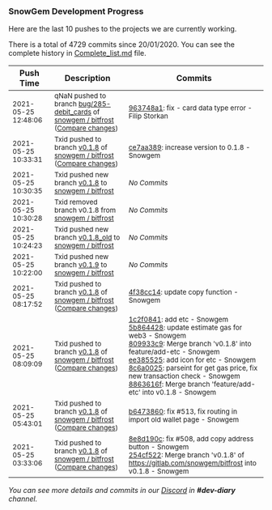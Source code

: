 
### SnowGem Development Progress

Here are the last 10 pushes to the projects we are currently working.

There is a total of 4729 commits since 20/01/2020. You can see the complete history in
 [Complete_list.md](Complete_list.md) file.

| Push Time | Description | Commits |
| --- | --- | --- |
| <sub>2021-05-25 12:48:06</sub> | <sub>qNaN pushed to branch [bug/285\-debit\_cards](https://gitlab.com/snowgem/bitfrost/commits/bug/285-debit_cards) of [snowgem / bitfrost](https://gitlab.com/snowgem/bitfrost) ([Compare changes](https://gitlab.com/snowgem/bitfrost/compare/ca4f150558105ae78229fdd6ed254af4b95859df...963748a1600659a3cd0b57ad612190d96aa4ba32))</sub> | <sub>[963748a1](https://gitlab.com/snowgem/bitfrost/-/commit/963748a1600659a3cd0b57ad612190d96aa4ba32): fix - card data type error - Filip Storkan</sub> |
| <sub>2021-05-25 10:33:31</sub> | <sub>Txid pushed to branch [v0\.1\.8](https://gitlab.com/snowgem/bitfrost/commits/v0.1.8) of [snowgem / bitfrost](https://gitlab.com/snowgem/bitfrost) ([Compare changes](https://gitlab.com/snowgem/bitfrost/compare/465a1a788e1abc50c0fe9082eac120c5e3225e28...ce7aa389cc9ad3fbcb79a61aac22e96bfb8cb657))</sub> | <sub>[ce7aa389](https://gitlab.com/snowgem/bitfrost/-/commit/ce7aa389cc9ad3fbcb79a61aac22e96bfb8cb657): increase version to 0.1.8 - Snowgem</sub> |
| <sub>2021-05-25 10:30:35</sub> | <sub>Txid pushed new branch [v0\.1\.8](https://gitlab.com/snowgem/bitfrost/commits/v0.1.8) to [snowgem / bitfrost](https://gitlab.com/snowgem/bitfrost)</sub> | <sub>_No Commits_</sub> |
| <sub>2021-05-25 10:30:28</sub> | <sub>Txid removed branch v0.1.8 from [snowgem / bitfrost](https://gitlab.com/snowgem/bitfrost)</sub> | <sub>_No Commits_</sub> |
| <sub>2021-05-25 10:24:23</sub> | <sub>Txid pushed new branch [v0\.1\.8\_old](https://gitlab.com/snowgem/bitfrost/commits/v0.1.8_old) to [snowgem / bitfrost](https://gitlab.com/snowgem/bitfrost)</sub> | <sub>_No Commits_</sub> |
| <sub>2021-05-25 10:22:00</sub> | <sub>Txid pushed new branch [v0\.1\.9](https://gitlab.com/snowgem/bitfrost/commits/v0.1.9) to [snowgem / bitfrost](https://gitlab.com/snowgem/bitfrost)</sub> | <sub>_No Commits_</sub> |
| <sub>2021-05-25 08:17:52</sub> | <sub>Txid pushed to branch [v0\.1\.8](https://gitlab.com/snowgem/bitfrost/commits/v0.1.8) of [snowgem / bitfrost](https://gitlab.com/snowgem/bitfrost) ([Compare changes](https://gitlab.com/snowgem/bitfrost/compare/8863616f22a90f32f50bc7fab4bb74c194690a21...4f38cc14d0584e48beae391aae8c711d1b5d98c3))</sub> | <sub>[4f38cc14](https://gitlab.com/snowgem/bitfrost/-/commit/4f38cc14d0584e48beae391aae8c711d1b5d98c3): update copy function - Snowgem</sub> |
| <sub>2021-05-25 08:09:09</sub> | <sub>Txid pushed to branch [v0\.1\.8](https://gitlab.com/snowgem/bitfrost/commits/v0.1.8) of [snowgem / bitfrost](https://gitlab.com/snowgem/bitfrost) ([Compare changes](https://gitlab.com/snowgem/bitfrost/compare/b647386046a75ba91bb467401d708c6fcd036d41...8863616f22a90f32f50bc7fab4bb74c194690a21))</sub> | <sub>[1c2f0841](https://gitlab.com/snowgem/bitfrost/-/commit/1c2f0841231269811d39d1e53d4ebb087295361d): add etc - Snowgem<br>[5b864428](https://gitlab.com/snowgem/bitfrost/-/commit/5b86442831d8c69fa5b834d25ea91aaa52041e16): update estimate gas for web3 - Snowgem<br>[809933c9](https://gitlab.com/snowgem/bitfrost/-/commit/809933c97c91dafdd9b1c09d66fd8b1dd38e11eb): Merge branch 'v0.1.8' into feature/add-etc - Snowgem<br>[ee385525](https://gitlab.com/snowgem/bitfrost/-/commit/ee385525354e45116a6625b85678d8820d72eb1b): add icon for etc - Snowgem<br>[8c6a0025](https://gitlab.com/snowgem/bitfrost/-/commit/8c6a0025153d79d515b46b6c97c2a05aa65a1330): parseint for get gas price, fix new transaction check - Snowgem<br>[8863616f](https://gitlab.com/snowgem/bitfrost/-/commit/8863616f22a90f32f50bc7fab4bb74c194690a21): Merge branch 'feature/add-etc' into v0.1.8 - Snowgem</sub> |
| <sub>2021-05-25 05:43:01</sub> | <sub>Txid pushed to branch [v0\.1\.8](https://gitlab.com/snowgem/bitfrost/commits/v0.1.8) of [snowgem / bitfrost](https://gitlab.com/snowgem/bitfrost) ([Compare changes](https://gitlab.com/snowgem/bitfrost/compare/254cf5225ce7db01cd2590ef35fcaf3b74daab29...b647386046a75ba91bb467401d708c6fcd036d41))</sub> | <sub>[b6473860](https://gitlab.com/snowgem/bitfrost/-/commit/b647386046a75ba91bb467401d708c6fcd036d41): fix #513, fix routing in import old wallet page - Snowgem</sub> |
| <sub>2021-05-25 03:33:06</sub> | <sub>Txid pushed to branch [v0\.1\.8](https://gitlab.com/snowgem/bitfrost/commits/v0.1.8) of [snowgem / bitfrost](https://gitlab.com/snowgem/bitfrost) ([Compare changes](https://gitlab.com/snowgem/bitfrost/compare/ef2d1b932ac7be317ba0f2aede23fce0070c4915...254cf5225ce7db01cd2590ef35fcaf3b74daab29))</sub> | <sub>[8e8d190c](https://gitlab.com/snowgem/bitfrost/-/commit/8e8d190c52bf27a4ef34bf7cf4ee26908353663a): fix #508, add copy address button - Snowgem<br>[254cf522](https://gitlab.com/snowgem/bitfrost/-/commit/254cf5225ce7db01cd2590ef35fcaf3b74daab29): Merge branch 'v0.1.8' of https://gitlab.com/snowgem/bitfrost into v0.1.8 - Snowgem</sub> |

_You can see more details and commits in our [Discord](https://discord.gg/zumGnbg) in **#dev-diary** channel._
